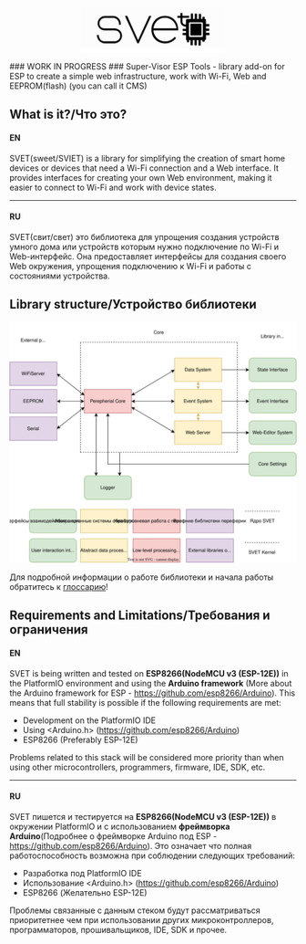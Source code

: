 <p align="center">
  <img src="https://github.com/Lisoveliy/SVET/blob/master/logo-sized.png?raw=true" alt="logotype: SVET" width="50%" height="50%"/>
</p>
### WORK IN PROGRESS
### Super-Visor ESP Tools - library add-on for ESP to create a simple web infrastructure, work with Wi-Fi, Web and EEPROM(flash) (you can call it CMS)
  
## What is it?/Что это?

#### EN
SVET(sweet/SVIET) is a library for simplifying the creation of smart home devices or devices that need a Wi-Fi connection and a Web interface. It provides interfaces for creating your own Web environment, making it easier to connect to Wi-Fi and work with device states.
<hr>

#### RU
SVET(свит/свет) это библиотека для упрощения создания устройств умного дома или устройств которым нужно подключение по Wi-Fi и Web-интерфейс. Она предоставляет интерфейсы для создания своего Web окружения, упрощения подключению к Wi-Fi и работы с состояниями устройства.


## Library structure/Устройство библиотеки

<p align="center">
  <img src="https://github.com/Lisoveliy/SVET/blob/master/docs/MainArchitecture.drawio.svg?raw=true" alt="Main Architecture"/>
</p>

Для подробной информации о работе библиотеки и начала работы обратитесь к [глоссарию](/docs/ru/misc/glossary.md)!

## Requirements and Limitations/Требования и ограничения

#### EN
SVET is being written and tested on <strong>ESP8266(NodeMCU v3 (ESP-12E))</strong> in the PlatformIO environment and using the <strong>Arduino framework</strong> (More about the Arduino framework for ESP - https://github.com/esp8266/Arduino). This means that full stability is possible if the following requirements are met:

- Development on the PlatformIO IDE
- Using <Arduino.h> (https://github.com/esp8266/Arduino)
- ESP8266 (Preferably ESP-12E)

Problems related to this stack will be considered more priority than when using other microcontrollers, programmers, firmware, IDE, SDK, etc.
<hr>

#### RU
SVET пишется и тестируется на <strong>ESP8266(NodeMCU v3 (ESP-12E))</strong> в окружении PlatformIO и с использованием <strong>фреймворка Arduino</strong>(Подробнее о фреймворке Arduino под ESP - https://github.com/esp8266/Arduino). Это означает что полная работоспособность возможна при соблюдении следующих требований:

- Разработка под PlatformIO IDE
- Использование <Arduino.h> (https://github.com/esp8266/Arduino)
- ESP8266 (Желательно ESP-12E)

Проблемы связанные с данным стеком будут рассматриваться приоритетнее чем при использовании других микроконтроллеров, программаторов, прошивальщиков, IDE, SDK и прочее.

